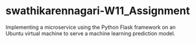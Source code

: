 # swathikarennagari-W11_Assignment
Implementing a microservice using the Python Flask framework on an Ubuntu virtual machine to serve a machine learning prediction model.
